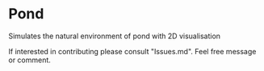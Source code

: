# Pond
Simulates the natural environment of pond with 2D visualisation

If interested in contributing please consult "Issues.md". Feel free message or comment.